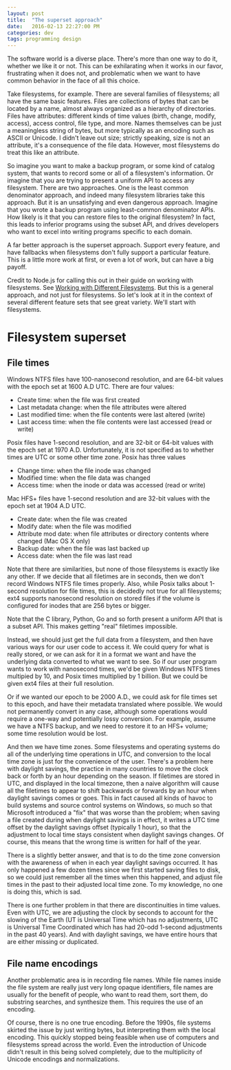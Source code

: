 ```yaml
---
layout: post
title:  "The superset approach"
date:   2016-02-13 22:27:00 PM
categories: dev
tags: programming design
---
```


The software world is a diverse place. There's more than one way to do it, whether we like it
or not. This can be exhilarating when it works in our favor, frustrating when it does not,
and problematic when we want to have common behavior in the face of all this choice.

Take filesystems, for example. There are several families of filesystems; all have the same
basic features. Files are collections of bytes that can be located by a name, almost always
organized as a hierarchy of directories. Files have attributes: different kinds of time values
(birth, change, modify, access), access control, file type, and more. Names themselves can
be just a meaningless string of bytes, but more typically as an encoding such as ASCII or
Unicode. I didn't leave out size; strictly speaking, size is not an attribute, it's a
consequence of the file data. However, most filesystems do treat this like an attribute.

So imagine you want to make a backup program, or some kind of catalog system, that wants
to record some or all of a filesystem's information. Or imagine that you are trying to
present a uniform API to access any filesystem. There are two approaches. One is the
least common denominator approach, and indeed many filesystem libraries take this approach.
But it is an unsatisfying and even dangerous approach. Imagine that you wrote a backup
program using least-common denominator APIs. How likely is it that you can restore files
to the original filesystem? In fact, this leads to inferior programs using the subset
API, and drives developers who want to excel into writing programs specific to each domain.

A far better approach is the superset approach. Support every feature, and have fallbacks
when filesystems don't fully support a particular feature. This is a little more work at
first, or even a lot of work, but can have a big payoff.

Credit to Node.js for calling this out in their guide on working with filesystems. See
[Working with Different Filesystems](https://nodejs.org/en/docs/guides/working-with-different-filesystems/).
But this is a general approach, and not just for filesystems. So let's look at it in the context
of several different feature sets that see great variety. We'll start with filesystems.

# Filesystem superset

## File times

Windows NTFS files have 100-nanosecond resolution, and are 64-bit values with the epoch set at
1600 A.D UTC. There are four values:

- Create time: when the file was first created
- Last metadata change: when the file attributes were altered
- Last modified time: when the file contents were last altered (write)
- Last access time: when the file contents were last accessed (read or write)

Posix files have 1-second resolution, and are 32-bit or 64-bit values with the epoch set
at 1970 A.D. Unfortunately, it is not specified as to whether times are UTC or some other
time zone. Posix has three values

- Change time: when the file inode was changed
- Modified time: when the file data was changed
- Access time: when the inode or data was accessed (read or write)

Mac HFS+ files have 1-second resolution and are 32-bit values with the epoch set at 1904 A.D
UTC.

- Create date: when the file was created
- Modify date: when the file was modified
- Attribute mod date: when file attributes or directory contents where changed (Mac OS X only)
- Backup date: when the file was last backed up
- Access date: when the file was last read

Note that there are similarities, but none of those filesystems is exactly like any other.
If we decide that all filetimes are in seconds, then we don't record Windows NTFS file times
properly. Also, while Posix talks about 1-second resolution for file times, this is decidedly
not true for all filesystems; ext4 supports nanosecond resolution on stored files if the volume
is configured for inodes that are 256 bytes or bigger.

Note that the C library, Python, Go and so forth present a uniform API that is a subset API.
This makes getting "real" filetimes impossible.

Instead, we should just get the full data from a filesystem, and then have various ways for
our user code to access it. We could query for what is really stored, or we can ask for it in
a format we want and have the underlying data converted to what we want to see. So if our
user program wants to work with nanosecond times, we'd be given Windows NTFS times multipied
by 10, and Posix times multiplied by 1 billion. But we could be given ext4 files at their
full resolution.

Or if we wanted our epoch to be 2000 A.D., we could ask for file times set to this epoch, and
have their metadata translated where possible. We would not permanently convert in any case,
although some operations would require a one-way and potentially lossy conversion. For example,
assume we have a NTFS backup, and we need to restore it to an HFS+ volume; some time resolution
would be lost.

And then we have time zones. Some filesystems and operating systems do all of the underlying
time operations in UTC, and conversion to the local time zone is just for the convenience of
the user. There's a problem here with daylight savings, the practice in many countries to move
the clock back or forth by an hour depending on the season. If filetimes are stored in UTC, and
displayed in the local timezone, then a naive algorithm will cause all the filetimes to appear
to shift backwards or forwards by an hour when daylight savings comes or goes. This in fact
caused all kinds of havoc to build systems and source control systems on Windows, so much so
that Microsoft introduced a "fix" that was worse than the problem; when saving a file created
during when daylight savings is in effect, it writes a UTC time offset by the daylight savings
offset (typically 1 hour), so that the adjustment to local time stays consistent when daylight
savings changes. Of course, this means that the wrong time is written for half of the year.

There is a slightly better answer, and that is to do the time zone conversion with the awareness of when
in each year daylight savings occurred. It has only happened a few dozen times since we first
started saving files to disk, so we could just remember all the times when this happened, and
adjust file times in the past to their adjusted local time zone. To my knowledge, no one is doing
this, which is sad.

There is one further problem in that there are discontinuities in time values. Even with UTC,
we are adjusting the clock by seconds to account for the slowing of the Earth (UT is Universal
Time which has no adjustments, UTC is Universal Time Coordinated which has had 20-odd 1-second
adjustments in the past 40 years). And with daylight savings, we have entire hours that are either
missing or duplicated.

## File name encodings

Another problematic area is in recording file names. While file names inside the file system
are really just very long opaque identifiers, file names are usually for the benefit of people, who
want to read them, sort them, do substring searches, and synthesize them. This requires the
use of an encoding.

Of course, there is no one true encoding. Before the 1990s, file systems skirted the issue by
just writing bytes, but interpreting them with the local encoding. This quickly stopped being feasible
when use of computers and filesystems spread across the world. Even the introduction of Unicode
didn't result in this being solved completely, due to the multiplicity of Unicode encodings and
normalizations.
